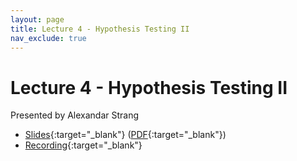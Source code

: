 ```yaml
---
layout: page
title: Lecture 4 - Hypothesis Testing II
nav_exclude: true
---
```


# Lecture 4 - Hypothesis Testing II

Presented by Alexandar Strang

- [Slides](https://docs.google.com/presentation/d/10mPJrlsCOLkDSB9lShFyRjcwiPKGxiAZmqAqJ3iCM7g/edit?usp=sharing){:target="_blank"} ([PDF](https://drive.google.com/file/d/1zAvZ0qYdm2Ue0jKZKzEQStdBB7jHqf_R/view?usp=sharing){:target="_blank"})
- [Recording](https://bcourses.berkeley.edu/courses/1532439/pages/lecture-5-decision-theory){:target="_blank"}
